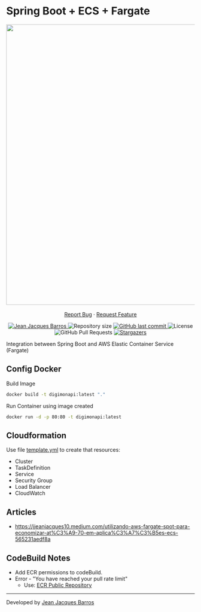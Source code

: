 # Spring Boot + ECS + Fargate

<p align="center">
    <img src="https://miro.medium.com/max/1400/1*j1Yx6pVAu8rv_wFOD8sIAg.png" width="750"/>
    <br />
    <br />
    <a href="https://github.com/jjeanjacques10/springboot-ecs-fargate/issues">Report Bug</a>
    ·
    <a href="https://github.com/jjeanjacques10/springboot-ecs-fargate/issues">Request Feature</a>
</p>

<p align="center">
   <a href="https://www.linkedin.com/in/jjean-jacques10/">
      <img alt="Jean Jacques Barros" src="https://img.shields.io/badge/-JeanJacquesBarros-D66413?style=flat&logo=Linkedin&logoColor=white" />
   </a>
  <img alt="Repository size" src="https://img.shields.io/github/repo-size/jjeanjacques10/extract-mangajj-lambda?color=D66413">

  <a href="https://github.com/jjeanjacques10/springboot-ecs-fargate/commits/master">
    <img alt="GitHub last commit" src="https://img.shields.io/github/last-commit/jjeanjacques10/extract-mangajj-lambda?color=D66413">
  </a>
  <img alt="License" src="https://img.shields.io/badge/license-MIT-D66413">
  <img alt="GitHub Pull Requests" src="https://img.shields.io/github/issues-pr/jjeanjacques10/extract-mangajj-lambda?color=D66413" />
  <a href="https://github.com/jjeanjacques10/springboot-ecs-fargate/stargazers">
    <img alt="Stargazers" src="https://img.shields.io/github/stars/jjeanjacques10/extract-mangajj-lambda?color=D66413&logo=github">
  </a>
</p>

Integration between Spring Boot and AWS Elastic Container Service (Fargate)

## Config Docker

Build Image

``` bash
docker build -t digimonapi:latest "."
```

Run Container using image created

``` bash
docker run -d -p 80:80 -t digimonapi:latest
```

## Cloudformation

Use file [template.yml](template.yml) to create that resources:

- Cluster
- TaskDefinition
- Service
- Security Group
- Load Balancer
- CloudWatch

## Articles 

- https://jjeanjacques10.medium.com/utilizando-aws-fargate-spot-para-economizar-at%C3%A9-70-em-aplica%C3%A7%C3%B5es-ecs-565231aedf8a

## CodeBuild Notes

- Add ECR permissions to codeBuild.
- Error - "You have reached your pull rate limit"
  - Use: [ECR Public Repository](https://gallery.ecr.aws/socar/adoptopenjdk/openjdk11)

---
Developed by [Jean Jacques Barros](https://github.com/jjeanjacques10)
